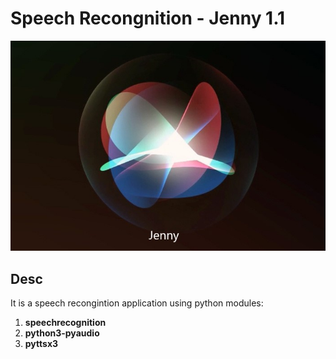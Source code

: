 # Speech Recongnition - Jenny 1.1

<img src="https://github.com/Soham2020/Speech-Recognition/blob/master/jenny.jpg?raw=true"/>

## Desc
It is a speech recongintion application using python modules:
1. **speechrecognition**
2. **python3-pyaudio**
3. **pyttsx3**
